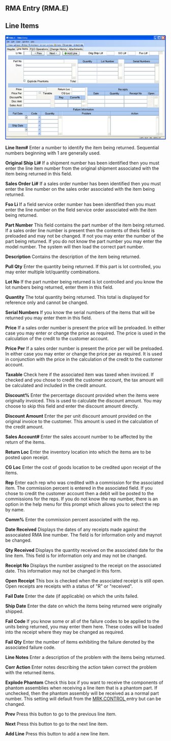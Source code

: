 ##  RMA Entry (RMA.E)

<PageHeader />

##  Line Items

![](./RMA-E-2.jpg)

**Line Item#** Enter a number to identify the item being returned. Sequential
numbers beginning with 1 are generally used.  
  
**Original Ship Li#** If a shipment number has been identified then you must
enter the line item number from the original shipment associated with the item
being returned in this field.  
  
**Sales Order Li#** If a sales order number has been identified then you must
enter the line number on the sales order associated with the item being
returned.  
  
**Fso Li** If a field service order number has been identified then you must
enter the line number on the field service order associated with the item
being returned.  
  
**Part Number** This field contains the part number of the item being
returned. If a sales order line number is present then the contents of theis
field is preloaded and may not be changed. If not you may enter the number of
the part being returned. If you do not know the part number you may enter the
model number. The system will then load the correct part number.  
  
**Description** Contains the description of the item being returned.  
  
**Pull Qty** Enter the quantity being returned. If this part is lot
controlled, you may enter multiple lot/quantity combinations.  
  
**Lot No** If the part number being returned is lot controlled and you know
the lot numbers being returned, enter them in this field.  
  
**Quantity** The total quantity being returned. This total is displayed for
reference only and cannot be changed.  
  
**Serial Numbers** If you know the serial numbers of the items that will be
returned you may enter them in this field.  
  
**Price** If a sales order number is present the price will be preloaded. In
either case you may enter or change the price as required. The price is used
in the calculation of the credit to the customer account.  
  
**Price Per** If a sales order number is present the price per will be
preloaded. In either case you may enter or change the price per as required.
It is used in conjunction with the price in the calculation of the credit to
the customer account.  
  
**Taxable** Check here if the associated item was taxed when invoiced. If
checked and you chose to credit the customer account, the tax amount will be
calculated and included in the credit amount.  
  
**Discount%** Enter the percentage discount provided when the items were
originally invoiced. This is used to calculate the discount amount. You may
choose to skip this field and enter the discount amount directly.  
  
**Discount Amount** Enter the per unit discount amount provided on the
original invoice to the customer. This amount is used in the calculation of
the credit amount.  
  
**Sales Account#** Enter the sales account number to be affected by the return
of the items.  
  
**Return Loc** Enter the inventory location into which the items are to be
posted upon receipt.  
  
**CG Loc** Enter the cost of goods location to be credited upon receipt of the
items.  
  
**Rep** Enter each rep who was credited with a commission for the associated
item. The commission percent is entered in the associated field. If you chose
to credit the customer account then a debit will be posted to the commissions
for the reps. If you do not know the rep number, there is an option in the
help menu for this prompt which allows you to select the rep by name.  
  
**Comm%** Enter the commission percent associated with the rep.  
  
**Date Received** Displays the dates of any receipts made against the
assocaiated RMA line number. The field is for information only and maynot be
changed.  
  
**Qty Received** Displays the quantity received on the associated date for the
line item. This field is for information only and may not be changed.  
  
**Receipt No** Displays the number assigned to the receipt on the associated
date. This information may not be changed in this form.  
  
**Open Receipt** This box is checked when the associated receipt is still
open. Open receipts are receipts with a status of "R" or "received".  
  
**Fail Date** Enter the date (if applicable) on which the units failed.  
  
**Ship Date** Enter the date on which the items being returned were originally
shipped.  
  
**Fail Code** If you know some or all of the failure codes to be applied to
the units being returned, you may enter them here. These codes will be loaded
into the receipt where they may be changed as required.  
  
**Fail Qty** Enter the number of items exhibiting the failure denoted by the
associated failure code.  
  
**Line Notes** Enter a description of the problem with the items being
returned.  
  
**Corr Action** Enter notes describing the action taken correct the problem
with the returned items.  
  
**Explode Phantom** Check this box if you want to receive the components of phantom assemblies when receiving a line item that is a phantom part. If unchecked, then the phantom assembly will be received as a normal part number. This setting will default from the [ MRK.CONTROL ](../../MRK-CONTROL/README.md) entry but can be changed.   
  
**Prev** Press this button to go to the previous line item.  
  
**Next** Press this button to go to the next line item.  
  
**Add Line** Press this button to add a new line item.  
  
  
<badge text= "Version 8.10.57" vertical="middle" />

<PageFooter />